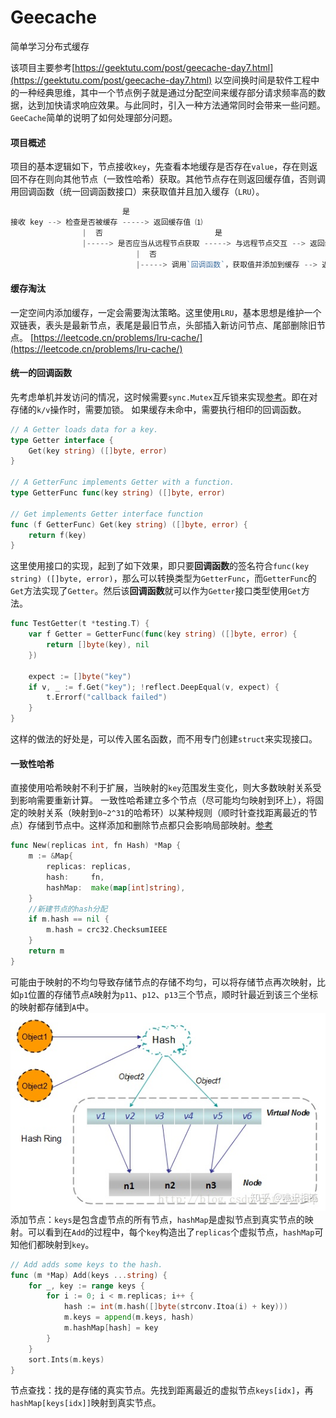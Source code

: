 # Geecache
简单学习分布式缓存

该项目主要参考[https://geektutu.com/post/geecache-day7.html](https://geektutu.com/post/geecache-day7.html)
以空间换时间是软件工程中的一种经典思维，其中一个节点例子就是通过分配空间来缓存部分请求频率高的数据，达到加快请求响应效果。与此同时，引入一种方法通常同时会带来一些问题。`GeeCache`简单的说明了如何处理部分问题。
#### 项目概述
项目的基本逻辑如下，节点接收`key`，先查看本地缓存是否存在`value`，存在则返回不存在则向其他节点（一致性哈希）获取。其他节点存在则返回缓存值，否则调用回调函数（统一回调函数接口）来获取值并且加入缓存（`LRU`）。
```go
                         是
接收 key --> 检查是否被缓存 -----> 返回缓存值 ⑴
                |  否                         是
                |-----> 是否应当从远程节点获取 -----> 与远程节点交互 --> 返回缓存值 ⑵
                            |  否
                            |-----> 调用`回调函数`，获取值并添加到缓存 --> 返回缓存值 ⑶
```
#### 缓存淘汰
一定空间内添加缓存，一定会需要淘汰策略。这里使用`LRU`，基本思想是维护一个双链表，表头是最新节点，表尾是最旧节点，头部插入新访问节点、尾部删除旧节点。
[https://leetcode.cn/problems/lru-cache/](https://leetcode.cn/problems/lru-cache/)
#### 统一的回调函数
先考虑单机并发访问的情况，这时候需要`sync.Mutex`互斥锁来实现[参考](http://c.biancheng.net/view/107.html)。即在对存储的`k/v`操作时，需要加锁。
如果缓存未命中，需要执行相印的回调函数。
```go
// A Getter loads data for a key.
type Getter interface {
	Get(key string) ([]byte, error)
}

// A GetterFunc implements Getter with a function.
type GetterFunc func(key string) ([]byte, error)

// Get implements Getter interface function
func (f GetterFunc) Get(key string) ([]byte, error) {
	return f(key)
}
```
这里使用接口的实现，起到了如下效果，即只要**回调函数**的签名符合`func(key string) ([]byte, error)`，那么可以转换类型为`GetterFunc`，而`GetterFunc`的`Get`方法实现了`Getter`。然后该**回调函数**就可以作为`Getter`接口类型使用`Get`方法。
```go
func TestGetter(t *testing.T) {
	var f Getter = GetterFunc(func(key string) ([]byte, error) {
		return []byte(key), nil
	})

	expect := []byte("key")
	if v, _ := f.Get("key"); !reflect.DeepEqual(v, expect) {
		t.Errorf("callback failed")
	}
}
```
这样的做法的好处是，可以传入匿名函数，而不用专门创建`struct`来实现接口。
#### 一致性哈希
直接使用哈希映射不利于扩展，当映射的`key`范围发生变化，则大多数映射关系受到影响需要重新计算。
一致性哈希建立多个节点（尽可能均匀映射到环上），将固定的映射关系（映射到`0~2^31`的哈希环）以某种规则（顺时针查找距离最近的节点）存储到节点中。这样添加和删除节点都只会影响局部映射。[参考](https://zhuanlan.zhihu.com/p/129049724)
```go
func New(replicas int, fn Hash) *Map {
	m := &Map{
		replicas: replicas,
		hash:     fn,
		hashMap:  make(map[int]string),
	}
    //新建节点的hash分配
	if m.hash == nil {
		m.hash = crc32.ChecksumIEEE
	}
	return m
}
```
可能由于映射的不均匀导致存储节点的存储不均匀，可以将存储节点再次映射，比如`p1`位置的存储节点`A`映射为`p11`、`p12`、`p13`三个节点，顺时针最近到该三个坐标的映射都存储到`A`中。
![image.png](./img/gecache_readme.png)
添加节点：`keys`是包含虚节点的所有节点，`hashMap`是虚拟节点到真实节点的映射。可以看到在`Add`的过程中，每个`key`构造出了`replicas`个虚拟节点，`hashMap`可知他们都映射到`key`。
```go
// Add adds some keys to the hash.
func (m *Map) Add(keys ...string) {
	for _, key := range keys {
		for i := 0; i < m.replicas; i++ {
			hash := int(m.hash([]byte(strconv.Itoa(i) + key)))
			m.keys = append(m.keys, hash)
			m.hashMap[hash] = key
		}
	}
	sort.Ints(m.keys)
}
```
节点查找：找的是存储的真实节点。先找到距离最近的虚拟节点`keys[idx]`，再`hashMap[keys[idx]]`映射到真实节点。

